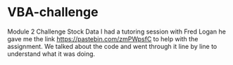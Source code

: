 # VBA-challenge
Module 2 Challenge Stock Data
I had a tutoring session with Fred Logan he gave me the link https://pastebin.com/zmPWpsfC to help with the assignment. We talked about the code and went through it line by line to understand what it was doing.
